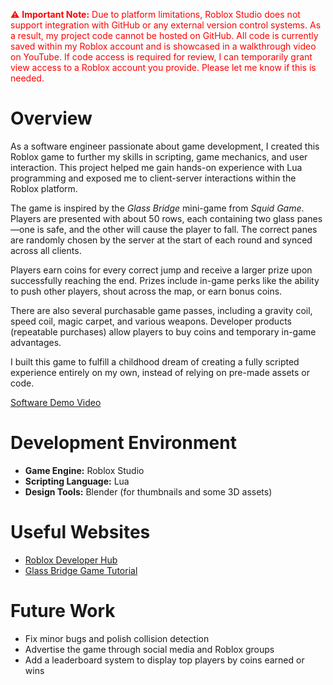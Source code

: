 <p style="color:red;">
⚠️ <strong>Important Note:</strong> Due to platform limitations, Roblox Studio does not support integration with GitHub or any external version control systems. As a result, my project code cannot be hosted on GitHub. All code is currently saved within my Roblox account and is showcased in a walkthrough video on YouTube. If code access is required for review, I can temporarily grant view access to a Roblox account you provide. Please let me know if this is needed.
</p>

# Overview

As a software engineer passionate about game development, I created this Roblox game to further my skills in scripting, game mechanics, and user interaction. This project helped me gain hands-on experience with Lua programming and exposed me to client-server interactions within the Roblox platform.

The game is inspired by the *Glass Bridge* mini-game from *Squid Game*. Players are presented with about 50 rows, each containing two glass panes—one is safe, and the other will cause the player to fall. The correct panes are randomly chosen by the server at the start of each round and synced across all clients.

Players earn coins for every correct jump and receive a larger prize upon successfully reaching the end. Prizes include in-game perks like the ability to push other players, shout across the map, or earn bonus coins.

There are also several purchasable game passes, including a gravity coil, speed coil, magic carpet, and various weapons. Developer products (repeatable purchases) allow players to buy coins and temporary in-game advantages.

I built this game to fulfill a childhood dream of creating a fully scripted experience entirely on my own, instead of relying on pre-made assets or code.

[Software Demo Video](http://youtube.link.goes.here)

# Development Environment

- **Game Engine:** Roblox Studio  
- **Scripting Language:** Lua  
- **Design Tools:** Blender (for thumbnails and some 3D assets)

# Useful Websites

* [Roblox Developer Hub](https://create.roblox.com/docs)  
* [Glass Bridge Game Tutorial](https://www.youtube.com/watch?v=MCAVzMvuGMQ)  

# Future Work

* Fix minor bugs and polish collision detection
* Advertise the game through social media and Roblox groups
* Add a leaderboard system to display top players by coins earned or wins

